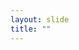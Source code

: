 ```yaml
---
layout: slide
title: ""
---
```


<section data-background-image="assets/images/Slide04.png" data-background-size="70%" data-background-position="center"/>